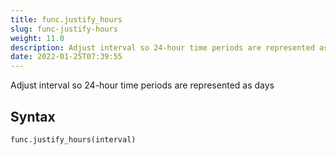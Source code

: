```yaml
---
title: func.justify_hours
slug: func-justify-hours
weight: 11.0
description: Adjust interval so 24-hour time periods are represented as days
date: 2022-01-25T07:39:55
---
```


Adjust interval so 24-hour time periods are represented as days

## Syntax
```python
func.justify_hours(interval)
```
